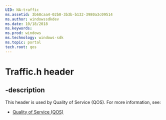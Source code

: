 ```yaml
---
UID: NA:traffic
ms.assetid: 3b68caa4-02b0-3b3b-b132-3980a3c09514
ms.author: windowssdkdev
ms.date: 10/18/2018
ms.keywords: 
ms.prod: windows
ms.technology: windows-sdk
ms.topic: portal
tech.root: qos
---
```


# Traffic.h header


## -description


This header is used by Quality of Service (QOS). For more information, see:

- [Quality of Service (QOS)](../_qos)
